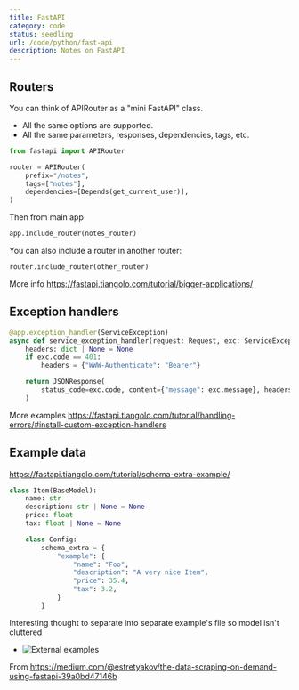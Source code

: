```yaml
---
title: FastAPI
category: code
status: seedling
url: /code/python/fast-api
description: Notes on FastAPI
---
```


## Routers

You can think of APIRouter as a "mini FastAPI" class.

- All the same options are supported.
- All the same parameters, responses, dependencies, tags, etc.

```python
from fastapi import APIRouter

router = APIRouter(
    prefix="/notes",
    tags=["notes"],
    dependencies=[Depends(get_current_user)],
)
```

Then from main app

```python
app.include_router(notes_router)
```

You can also include a router in another router:

```python
router.include_router(other_router)
```

More info https://fastapi.tiangolo.com/tutorial/bigger-applications/

## Exception handlers

```python
@app.exception_handler(ServiceException)
async def service_exception_handler(request: Request, exc: ServiceException):
    headers: dict | None = None
    if exc.code == 401:
        headers = {"WWW-Authenticate": "Bearer"}

    return JSONResponse(
        status_code=exc.code, content={"message": exc.message}, headers=headers
    )
```

More examples https://fastapi.tiangolo.com/tutorial/handling-errors/#install-custom-exception-handlers

## Example data

https://fastapi.tiangolo.com/tutorial/schema-extra-example/


```python
class Item(BaseModel):
    name: str
    description: str | None = None
    price: float
    tax: float | None = None

    class Config:
        schema_extra = {
            "example": {
                "name": "Foo",
                "description": "A very nice Item",
                "price": 35.4,
                "tax": 3.2,
            }
        }
```

Interesting thought to separate into separate example's file so model isn't cluttered

- ![External examples](https://imagedelivery.net/jUwSKjsiLWz8U8lfkVW6uQ/08b505a3-f0b2-41e5-2b4c-445e87cf1b00/public)

From https://medium.com/@estretyakov/the-data-scraping-on-demand-using-fastapi-39a0bd47146b